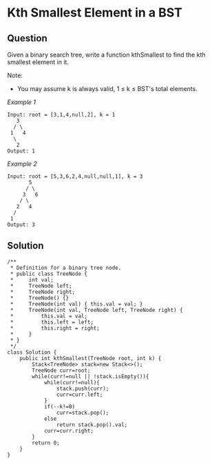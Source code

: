 #   Kth Smallest Element in a BST

## Question 

Given a binary search tree, write a function kthSmallest to find the kth smallest element in it.

Note:
* You may assume k is always valid, 1 ≤ k ≤ BST's total elements.

*Example 1*

```
Input: root = [3,1,4,null,2], k = 1
   3
  / \
 1   4
  \
   2
Output: 1
```

*Example 2*

```
Input: root = [5,3,6,2,4,null,null,1], k = 3
       5
      / \
     3   6
    / \
   2   4
  /
 1
Output: 3
```

## Solution

```
/**
 * Definition for a binary tree node.
 * public class TreeNode {
 *     int val;
 *     TreeNode left;
 *     TreeNode right;
 *     TreeNode() {}
 *     TreeNode(int val) { this.val = val; }
 *     TreeNode(int val, TreeNode left, TreeNode right) {
 *         this.val = val;
 *         this.left = left;
 *         this.right = right;
 *     }
 * }
 */
class Solution {
    public int kthSmallest(TreeNode root, int k) {
        Stack<TreeNode> stack=new Stack<>();
        TreeNode curr=root;
        while(curr!=null || !stack.isEmpty()){
            while(curr!=null){
                stack.push(curr);
                curr=curr.left;
            }
            if(--k!=0)
                curr=stack.pop();
            else
                return stack.pop().val;
            curr=curr.right;
        }
        return 0;
    }
}
```
